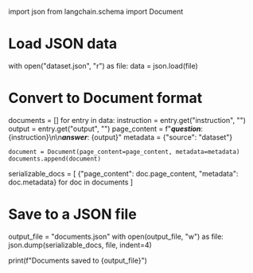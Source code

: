 import json
from langchain.schema import Document

# Load JSON data
with open("dataset.json", "r") as file:
    data = json.load(file)

# Convert to Document format
documents = []
for entry in data:
    instruction = entry.get("instruction", "")
    output = entry.get("output", "")
    page_content = f"***question***: {instruction}\n\n***answer***: {output}"
    metadata = {"source": "dataset"}
    
    document = Document(page_content=page_content, metadata=metadata)
    documents.append(document)

serializable_docs = [
    {"page_content": doc.page_content, "metadata": doc.metadata} for doc in documents
]

# Save to a JSON file
output_file = "documents.json"
with open(output_file, "w") as file:
    json.dump(serializable_docs, file, indent=4)

print(f"Documents saved to {output_file}")